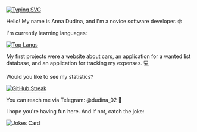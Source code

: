 # <div align="center">
  [![Typing SVG](https://readme-typing-svg.herokuapp.com?color=%1919ff&lines=About+me)](https://git.io/typing-svg)
</div>
<p>Hello! My name is Anna Dudina, and I'm a novice software developer. 🤓</p>

<p> I'm currently learning languages: </p>

[![Top Langs](https://github-readme-stats.vercel.app/api/top-langs/?username=Annanas555&langs_count=7&theme=tokyonight)](https://github.com/anuraghazra/github-readme-stats)

<p> My first projects were a website about cars, an application for a wanted list database, and an application for tracking my expenses. 💻 </p>
<p>Would you like to see my statistics?</p>

[![GitHub Streak](https://github-readme-streak-stats.herokuapp.com/?user=Annanas555&theme=tokyonight)](https://git.io/streak-stats)

<p> You can reach me via Telegram: @dudina_02 📲 </p>

<p>I hope you're having fun here. And if not, catch the joke:</p>

![Jokes Card](https://readme-jokes.vercel.app/api)
